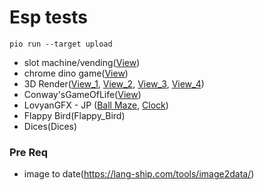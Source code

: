 # Esp tests

```
pio run --target upload
```

- slot machine/vending([View](Slot_Machine))
- chrome dino game([View](Dino_Game))
- 3D Render([View_1](3D_1), [View_2](3D_2), [View_3](3D_3), [View_4](3D_4))
- Conway'sGameOfLife([View](Game_Of_Life))
- LovyanGFX - JP ([Ball Maze](GFX_Ball_Maze), [Clock](GFX_Clock_Sample))
- Flappy Bird(Flappy_Bird)
- Dices(Dices)

### Pre Req

- image to date(https://lang-ship.com/tools/image2data/)
